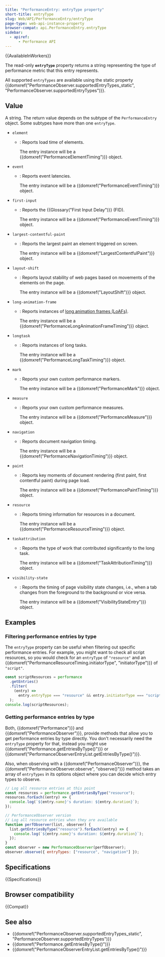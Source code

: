 ```yaml
---
title: "PerformanceEntry: entryType property"
short-title: entryType
slug: Web/API/PerformanceEntry/entryType
page-type: web-api-instance-property
browser-compat: api.PerformanceEntry.entryType
sidebar:
  - apiref:
      - Performance API
---
```


{{AvailableInWorkers}}

The read-only **`entryType`** property returns a string representing the type of performance metric that this entry represents.

All supported `entryTypes` are available using the static property {{domxref("PerformanceObserver.supportedEntryTypes_static", "PerformanceObserver.supportedEntryTypes")}}.

## Value

A string. The return value depends on the subtype of the `PerformanceEntry` object. Some subtypes have more than one `entryType`.

- `element`
  - : Reports load time of elements.

    The entry instance will be a {{domxref("PerformanceElementTiming")}} object.

- `event`
  - : Reports event latencies.

    The entry instance will be a {{domxref("PerformanceEventTiming")}} object.

- `first-input`
  - : Reports the {{Glossary("First Input Delay")}} (FID).

    The entry instance will be a {{domxref("PerformanceEventTiming")}} object.

- `largest-contentful-paint`
  - : Reports the largest paint an element triggered on screen.

    The entry instance will be a {{domxref("LargestContentfulPaint")}} object.

- `layout-shift`
  - : Reports layout stability of web pages based on movements of the elements on the page.

    The entry instance will be a {{domxref("LayoutShift")}} object.

- `long-animation-frame`
  - : Reports instances of [long animation frames (LoAFs)](/en-US/docs/Web/API/Performance_API/Long_animation_frame_timing#what_is_a_long_animation_frame).

    The entry instance will be a {{domxref("PerformanceLongAnimationFrameTiming")}} object.

- `longtask`
  - : Reports instances of long tasks.

    The entry instance will be a {{domxref("PerformanceLongTaskTiming")}} object.

- `mark`
  - : Reports your own custom performance markers.

    The entry instance will be a {{domxref("PerformanceMark")}} object.

- `measure`
  - : Reports your own custom performance measures.

    The entry instance will be a {{domxref("PerformanceMeasure")}} object.

- `navigation`
  - : Reports document navigation timing.

    The entry instance will be a {{domxref("PerformanceNavigationTiming")}} object.

- `paint`
  - : Reports key moments of document rendering (first paint, first contentful paint) during page load.

    The entry instance will be a {{domxref("PerformancePaintTiming")}} object.

- `resource`
  - : Reports timing information for resources in a document.

    The entry instance will be a {{domxref("PerformanceResourceTiming")}} object.

- `taskattribution`
  - : Reports the type of work that contributed significantly to the long task.

    The entry instance will be a {{domxref("TaskAttributionTiming")}} object.

- `visibility-state`
  - : Reports the timing of page visibility state changes, i.e., when a tab changes from the foreground to the background or vice versa.

    The entry instance will be a {{domxref("VisibilityStateEntry")}} object.

## Examples

### Filtering performance entries by type

The `entryType` property can be useful when filtering out specific performance entries. For example, you might want to check all script resources, so you would check for an `entryType` of `"resource"` and an {{domxref("PerformanceResourceTiming.initiatorType", "initiatorType")}} of `"script"`.

```js
const scriptResources = performance
  .getEntries()
  .filter(
    (entry) =>
      entry.entryType === "resource" && entry.initiatorType === "script",
  );
console.log(scriptResources);
```

### Getting performance entries by type

Both, {{domxref("Performance")}} and {{domxref("PerformanceObserver")}}, provide methods that allow you to get performance entries by type directly. You don't necessarily need the `entryType` property for that, instead you might use {{domxref("Performance.getEntriesByType()")}} or {{domxref("PerformanceObserverEntryList.getEntriesByType()")}}.

Also, when observing with a {{domxref("PerformanceObserver")}}, the {{domxref("PerformanceObserver.observe", "observe()")}} method takes an array of `entryTypes` in its options object where you can decide which entry types to observe.

```js
// Log all resource entries at this point
const resources = performance.getEntriesByType("resource");
resources.forEach((entry) => {
  console.log(`${entry.name}'s duration: ${entry.duration}`);
});

// PerformanceObserver version
// Log all resource entries when they are available
function perfObserver(list, observer) {
  list.getEntriesByType("resource").forEach((entry) => {
    console.log(`${entry.name}'s duration: ${entry.duration}`);
  });
}
const observer = new PerformanceObserver(perfObserver);
observer.observe({ entryTypes: ["resource", "navigation"] });
```

## Specifications

{{Specifications}}

## Browser compatibility

{{Compat}}

## See also

- {{domxref("PerformanceObserver.supportedEntryTypes_static", "PerformanceObserver.supportedEntryTypes")}}
- {{domxref("Performance.getEntriesByType()")}}
- {{domxref("PerformanceObserverEntryList.getEntriesByType()")}}
